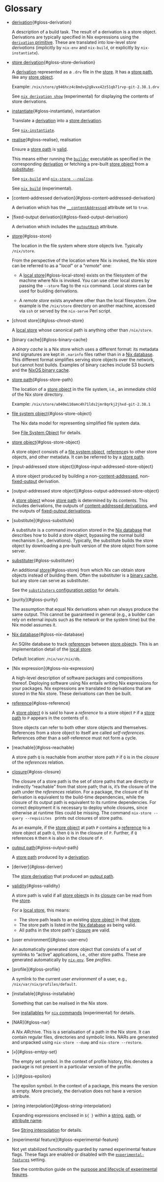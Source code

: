 # Glossary

- [derivation]{#gloss-derivation}

  A description of a build task. The result of a derivation is a
  store object. Derivations are typically specified in Nix expressions
  using the [`derivation` primitive](./language/derivations.md). These are
  translated into low-level *store derivations* (implicitly by
  `nix-env` and `nix-build`, or explicitly by `nix-instantiate`).

  [derivation]: #gloss-derivation

- [store derivation]{#gloss-store-derivation}

  A [derivation] represented as a `.drv` file in the [store].
  It has a [store path], like any [store object].

  Example: `/nix/store/g946hcz4c8mdvq2g8vxx42z51qb71rvp-git-2.38.1.drv`

  See [`nix derivation show`](./command-ref/new-cli/nix3-derivation-show.md) (experimental) for displaying the contents of store derivations.

  [store derivation]: #gloss-store-derivation

- [instantiate]{#gloss-instantiate}, instantiation

  Translate a [derivation] into a [store derivation].

  See [`nix-instantiate`](./command-ref/nix-instantiate.md).

  [instantiate]: #gloss-instantiate

- [realise]{#gloss-realise}, realisation

  Ensure a [store path] is [valid][validity].

  This means either running the [`builder`](@docroot@/language/derivations.md#attr-builder) executable as specified in the corresponding [derivation] or fetching a pre-built [store object] from a [substituter].

  See [`nix-build`](./command-ref/nix-build.md) and [`nix-store --realise`](@docroot@/command-ref/nix-store/realise.md).

  See [`nix build`](./command-ref/new-cli/nix3-build.md) (experimental).

  [realise]: #gloss-realise

- [content-addressed derivation]{#gloss-content-addressed-derivation}

  A derivation which has the
  [`__contentAddressed`](./language/advanced-attributes.md#adv-attr-__contentAddressed)
  attribute set to `true`.

- [fixed-output derivation]{#gloss-fixed-output-derivation}

  A derivation which includes the
  [`outputHash`](./language/advanced-attributes.md#adv-attr-outputHash) attribute.

- [store]{#gloss-store}

  The location in the file system where store objects live. Typically
  `/nix/store`.

  From   the  perspective   of   the  location   where  Nix   is
  invoked, the  Nix store can be  referred to
  as a "_local_" or a "_remote_" one:

  + A [local store]{#gloss-local-store} exists on the filesystem of
    the machine where Nix is  invoked. You can use other
    local stores  by passing  the `--store` flag  to the
    `nix` command.  Local stores can be used for building derivations.

  + A  *remote store*  exists  anywhere  other than  the
    local  filesystem. One  example is  the `/nix/store`
    directory on another machine,  accessed via `ssh` or
    served by the `nix-serve` Perl script.

  [store]: #gloss-store
  [local store]: #gloss-local-store

- [chroot store]{#gloss-chroot-store}

  A [local store] whose canonical path is anything other than `/nix/store`.

- [binary cache]{#gloss-binary-cache}

  A *binary cache* is a Nix store which uses a different format: its
  metadata and signatures are kept in `.narinfo` files rather than in a
  [Nix database]. This different format simplifies serving store objects
  over the network, but cannot host builds. Examples of binary caches
  include S3 buckets and the [NixOS binary cache](https://cache.nixos.org).

- [store path]{#gloss-store-path}

  The location of a [store object] in the file system, i.e., an
  immediate child of the Nix store directory.

  Example: `/nix/store/a040m110amc4h71lds2jmr8qrkj2jhxd-git-2.38.1`

  [store path]: #gloss-store-path

- [file system object]{#gloss-store-object}

  The Nix data model for representing simplified file system data.

  See [File System Object](@docroot@/architecture/file-system-object.md) for details.

  [file system object]: #gloss-file-system-object

- [store object]{#gloss-store-object}


  A store object consists of a [file system object], [reference]s to other store objects, and other metadata.
  It can be referred to by a [store path].

  [store object]: #gloss-store-object

- [input-addressed store object]{#gloss-input-addressed-store-object}

  A store object produced by building a
  non-[content-addressed](#gloss-content-addressed-derivation),
  non-[fixed-output](#gloss-fixed-output-derivation)
  derivation.

- [output-addressed store object]{#gloss-output-addressed-store-object}

  A [store object] whose [store path] is determined by its contents.
  This includes derivations, the outputs of [content-addressed derivations](#gloss-content-addressed-derivation), and the outputs of [fixed-output derivations](#gloss-fixed-output-derivation).

- [substitute]{#gloss-substitute}

  A substitute is a command invocation stored in the [Nix database] that
  describes how to build a store object, bypassing the normal build
  mechanism (i.e., derivations). Typically, the substitute builds the
  store object by downloading a pre-built version of the store object
  from some server.

- [substituter]{#gloss-substituter}

  An additional [store]{#gloss-store} from which Nix can obtain store objects instead of building them.
  Often the substituter is a [binary cache](#gloss-binary-cache), but any store can serve as substituter.

  See the [`substituters` configuration option](./command-ref/conf-file.md#conf-substituters) for details.

  [substituter]: #gloss-substituter

- [purity]{#gloss-purity}

  The assumption that equal Nix derivations when run always produce
  the same output. This cannot be guaranteed in general (e.g., a
  builder can rely on external inputs such as the network or the
  system time) but the Nix model assumes it.

- [Nix database]{#gloss-nix-database}

  An SQlite database to track [reference]s between [store object]s.
  This is an implementation detail of the [local store].

  Default location: `/nix/var/nix/db`.

  [Nix database]: #gloss-nix-database

- [Nix expression]{#gloss-nix-expression}

  A high-level description of software packages and compositions
  thereof. Deploying software using Nix entails writing Nix
  expressions for your packages. Nix expressions are translated to
  derivations that are stored in the Nix store. These derivations can
  then be built.

- [reference]{#gloss-reference}

  A [store object] `O` is said to have a *reference* to a store object `P` if a [store path] to `P` appears in the contents of `O`.

  Store objects can refer to both other store objects and themselves.
  References from a store object to itself are called *self-references*.
  References other than a self-reference must not form a cycle.

  [reference]: #gloss-reference

- [reachable]{#gloss-reachable}

  A store path `Q` is reachable from another store path `P` if `Q`
  is in the *closure* of the *references* relation.

- [closure]{#gloss-closure}

  The closure of a store path is the set of store paths that are
  directly or indirectly “reachable” from that store path; that is,
  it’s the closure of the path under the *references* relation. For
  a package, the closure of its derivation is equivalent to the
  build-time dependencies, while the closure of its output path is
  equivalent to its runtime dependencies. For correct deployment it
  is necessary to deploy whole closures, since otherwise at runtime
  files could be missing. The command `nix-store --query --requisites ` prints out
  closures of store paths.

  As an example, if the [store object] at path `P` contains a [reference]
  to a store object at path `Q`, then `Q` is in the closure of `P`. Further, if `Q`
  references `R` then `R` is also in the closure of `P`.

  [closure]: #gloss-closure

- [output path]{#gloss-output-path}

  A [store path] produced by a [derivation].

  [output path]: #gloss-output-path

- [deriver]{#gloss-deriver}

  The [store derivation] that produced an [output path].

- [validity]{#gloss-validity}

  A store path is valid if all [store object]s in its [closure] can be read from the [store].

  For a [local store], this means:
  - The store path leads to an existing [store object] in that [store].
  - The store path is listed in the [Nix database] as being valid.
  - All paths in the store path's [closure] are valid.

  [validity]: #gloss-validity

- [user environment]{#gloss-user-env}

  An automatically generated store object that consists of a set of
  symlinks to “active” applications, i.e., other store paths. These
  are generated automatically by
  [`nix-env`](./command-ref/nix-env.md). See *profiles*.

- [profile]{#gloss-profile}

  A symlink to the current *user environment* of a user, e.g.,
  `/nix/var/nix/profiles/default`.

- [installable]{#gloss-installable}

  Something that can be realised in the Nix store.

  See [installables](./command-ref/new-cli/nix.md#installables) for [`nix` commands](./command-ref/new-cli/nix.md) (experimental) for details.

- [NAR]{#gloss-nar}

  A *N*ix *AR*chive. This is a serialisation of a path in the Nix
  store. It can contain regular files, directories and symbolic
  links.  NARs are generated and unpacked using `nix-store --dump`
  and `nix-store --restore`.

- [`∅`]{#gloss-emtpy-set}

  The empty set symbol. In the context of profile history, this denotes a package is not present in a particular version of the profile.

- [`ε`]{#gloss-epsilon}

  The epsilon symbol. In the context of a package, this means the version is empty. More precisely, the derivation does not have a version attribute.

- [string interpolation]{#gloss-string-interpolation}

  Expanding expressions enclosed in `${ }` within a [string], [path], or [attribute name].

  See [String interpolation](./language/string-interpolation.md) for details.

  [string]: ./language/values.md#type-string
  [path]: ./language/values.md#type-path
  [attribute name]: ./language/values.md#attribute-set

- [experimental feature]{#gloss-experimental-feature}

  Not yet stabilized functionality guarded by named experimental feature flags.
  These flags are enabled or disabled with the [`experimental-features`](./command-ref/conf-file.html#conf-experimental-features) setting.

  See the contribution guide on the [purpose and lifecycle of experimental feaures](@docroot@/contributing/experimental-features.md).
